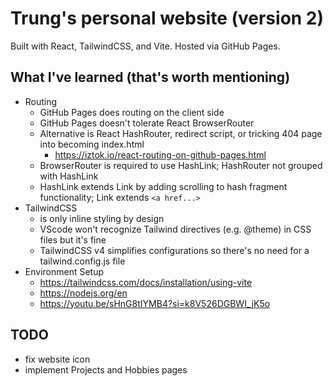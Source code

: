 # Trung's personal website (version 2)
Built with React, TailwindCSS, and Vite. Hosted via GitHub Pages.

## What I've learned (that's worth mentioning)
- Routing
    - GitHub Pages does routing on the client side
    - GitHub Pages doesn't tolerate React BrowserRouter
    - Alternative is React HashRouter, redirect script, or tricking 404 page into becoming index.html
        - https://iztok.io/react-routing-on-github-pages.html
    - BrowserRouter is required to use HashLink; HashRouter not grouped with HashLink
    - HashLink extends Link by adding scrolling to hash fragment functionality; Link extends `<a href...>`
- TailwindCSS
    - is only inline styling by design
    - VScode won't recognize Tailwind directives (e.g. @theme) in CSS files but it's fine
    - TailwindCSS v4 simplifies configurations so there's no need for a tailwind.config.js file
- Environment Setup
    - https://tailwindcss.com/docs/installation/using-vite
    - https://nodejs.org/en
    - https://youtu.be/sHnG8tIYMB4?si=k8V526DGBWI_jK5o

## TODO
- fix website icon
- implement Projects and Hobbies pages